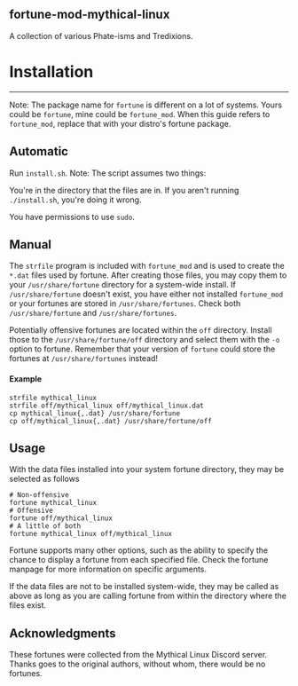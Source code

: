 fortune-mod-mythical-linux
--------------------------
A collection of various Phate-isms and Tredixions.

# Installation
------------
Note: The package name for `fortune` is different on a lot of systems. 
Yours could be `fortune`, mine could be `fortune_mod`.
When this guide refers to `fortune_mod`, replace that with your distro's
fortune package.

Automatic
------------
Run `install.sh`.
Note: The script assumes two things:

You're in the directory that the files are in. 
If you aren't running `./install.sh`, you're doing it wrong.

You have permissions to use `sudo`.

Manual
------------
The `strfile` program is included with `fortune_mod` and is used to create
the `*.dat` files used by fortune. After creating those files, you may copy
them to your `/usr/share/fortune` directory for a system-wide install.
If `/usr/share/fortune` doesn't exist, you have either not installed `fortune_mod`
or your fortunes are stored in `/usr/share/fortunes`. Check both
`/usr/share/fortune` and `/usr/share/fortunes`.

Potentially offensive fortunes are located within the `off` directory.
Install those to the `/usr/share/fortune/off` directory and select them
with the `-o` option to fortune. Remember that your version of `fortune` could
store the fortunes at `/usr/share/fortunes` instead!

#### Example

    strfile mythical_linux
    strfile off/mythical_linux off/mythical_linux.dat
    cp mythical_linux{,.dat} /usr/share/fortune
    cp off/mythical_linux{,.dat} /usr/share/fortune/off
    
Usage
-----
With the data files installed into your system fortune directory, they may be selected as follows

    # Non-offensive
    fortune mythical_linux
    # Offensive
    fortune off/mythical_linux
    # A little of both
    fortune mythical_linux off/mythical_linux
    
Fortune supports many other options, such as the ability to specify the chance to display a fortune from each specified file. Check the fortune manpage for more information on specific arguments.

If the data files are not to be installed system-wide, they may be called as above as long as you are calling fortune from within the directory where the files exist.

Acknowledgments
---------------
These fortunes were collected from the Mythical Linux Discord server.
Thanks goes to the original authors, without whom, there would be no
fortunes.
